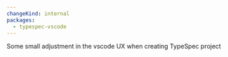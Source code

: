 ```yaml
---
changeKind: internal
packages:
  - typespec-vscode
---
```


Some small adjustment in the vscode UX when creating TypeSpec project